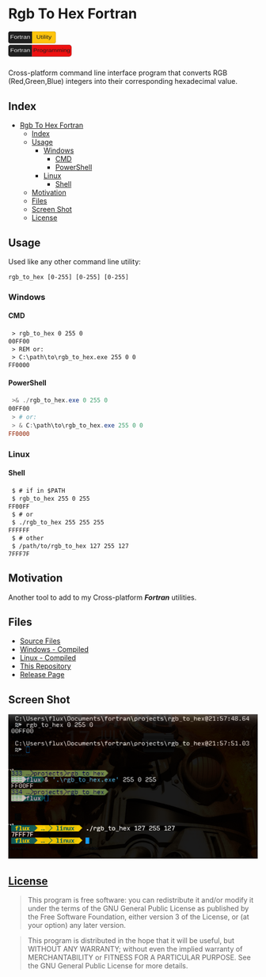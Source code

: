 # Rgb To Hex Fortran


<img src="./resource/test.svg" alt="test" width="96">
<br>
<img src="./resource/test1.svg" alt="test1" width="128">

Cross-platform command line interface program that converts RGB (Red,Green,Blue) integers into their corresponding hexadecimal value.

## Index

- [Rgb To Hex Fortran](#rgb-to-hex-fortran)
  - [Index](#index)
  - [Usage <a name="usage"></a>](#usage)
    - [Windows <a name="windows"></a>](#windows)
      - [CMD <a name="cmd"></a>](#cmd)
      - [PowerShell <a name="Powershell"></a>](#powershell)
    - [Linux <a name="linux"></a>](#linux)
      - [Shell <a name="shell"></a>](#shell)
  - [Motivation <a name="motivation"></a>](#motivation)
  - [Files <a name="files"></a>](#files)
  - [Screen Shot <a name="screen"></a>](#screen-shot)
  - [License <a name="license"></a>](#license)

## Usage <a name="usage"></a>

Used like any other command line utility:

```
rgb_to_hex [0-255] [0-255] [0-255]
```

### Windows <a name="windows"></a>

#### CMD <a name="cmd"></a>

```CMD
 > rgb_to_hex 0 255 0
00FF00
 > REM or:
 > C:\path\to\rgb_to_hex.exe 255 0 0
FF0000
```
#### PowerShell <a name="Powershell"></a>

```PowerShell
 >& ./rgb_to_hex.exe 0 255 0
00FF00
 > # or:
 > & C:\path\to\rgb_to_hex.exe 255 0 0
FF0000
```
### Linux <a name="linux"></a>

#### Shell <a name="shell"></a>

```Shell
 $ # if in $PATH
 $ rgb_to_hex 255 0 255
FF00FF
 $ # or
 $ ./rgb_to_hex 255 255 255
FFFFFF
 $ # other
 $ /path/to/rgb_to_hex 127 255 127
7FFF7F
```

## Motivation <a name="motivation"></a>

Another tool to add to my Cross-platform ***Fortran*** utilities.

## Files <a name="files"></a>

- [Source Files](./source.7z)
- [Windows - Compiled](./compile/windows/rgb_to_hex.exe)
- [Linux - Compiled](./compile/linux/rgb_to_hex)
- [This Repository](https://github.com/Lateralus138/Rgb-To-Hex-Fortran)
- [Release Page](https://lateralus138.github.io/Rgb-To-Hex-Fortran)

## Screen Shot <a name="screen"></a>

![ScreenShot](./resource/screen.png)

## [License](./LICENSE) <a name="license"></a>

>This program is free software: you can redistribute it and/or modify it under the terms of the GNU General Public License as published by the Free Software Foundation, either version 3 of the License, or (at your option) any later version.

>This program is distributed in the hope that it will be useful, but WITHOUT ANY WARRANTY; without even the implied warranty of MERCHANTABILITY or FITNESS FOR A PARTICULAR PURPOSE.  See the GNU General Public License for more details.